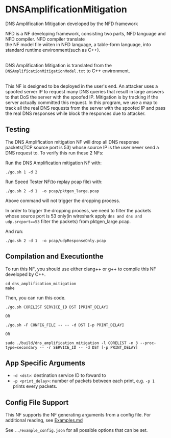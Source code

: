 DNSAmplificationMitigation
==
DNS Amplification Mitigation developed by the NFD framework


NFD is a NF developing framework, consisting two parts, NFD language and NFD compiler. NFD compiler translate <br>
the NF model file wiiten in NFD language, a table-form language, into standard runtime environment(such as C++).<br><br>


DNS Amplification Mitigation is translated from the `DNSAmplificationMitigationModel.txt` to C++ environment. <br>
 
 
 <br>
This NF is designed to be deployed in the user's end. An attacker uses a spoofed server IP to request many DNS queries that result in large answers to that DoS the server with the spoofed IP. Mitigation is by tracking if the server actually committed this request. In this program, we use a map to track all the real DNS requests from the server with the spoofed IP and pass the real DNS responses while block the responces due to attacker. 


Testing
--

The DNS Amplification mitigation NF will drop all DNS response packets(TCP source port is 53) whose source IP is the user never send a DNS request to. To verify this run these 2 NFs:

Run the DNS Amplification mitigation NF with:

```
./go.sh 1 -d 2

```

Run Speed Tester NF(to replay pcap file) with:

```
./go.sh 2 -d 1  -o pcap/pktgen_large.pcap 

```
Above command will not trigger the dropping process.

In order to trigger the dropping process, we need to filter the packets whose source port is 53 only(in wireshark apply `dns and dns and udp.srcport==53` filter the packets) from pktgen_large.pcap.

And run:
```
./go.sh 2 -d 1  -o pcap/udpResponseOnly.pcap 

```


Compilation and Executionthe 
--

To run this NF, you should use either clang++ or g++ to compile this NF developed by C++.

```
cd dns_amplification_mitigation
make

```

Then, you can run this code.

```
./go.sh CORELIST SERVICE_ID DST [PRINT_DELAY]

OR

./go.sh -F CONFIG_FILE -- -- -d DST [-p PRINT_DELAY]

OR

sudo ./build/dns_amplification_mitigation -l CORELIST -n 3 --proc-type=secondary -- -r SERVICE_ID -- -d DST [-p PRINT_DELAY]
```

App Specific Arguments
--
  - `-d <dst>`: destination service ID to foward to
  - `-p <print_delay>`: number of packets between each print, e.g. `-p 1` prints every packets.

Config File Support
--
This NF supports the NF generating arguments from a config file. For additional reading, see [Examples.md](../../docs/Examples.md)

See `../example_config.json` for all possible options that can be set.
